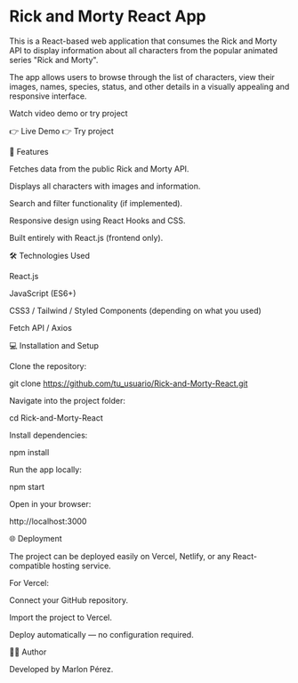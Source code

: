 # Rick and Morty React App

This is a React-based web application that consumes the Rick and Morty API
 to display information about all characters from the popular animated series "Rick and Morty".

The app allows users to browse through the list of characters, view their images, names, species, status, and other details in a visually appealing and responsive interface.

Watch  video demo or try project 

👉 Live Demo 
👉 Try project 

🚀 Features

Fetches data from the public Rick and Morty API.

Displays all characters with images and information.

Search and filter functionality (if implemented).

Responsive design using React Hooks and CSS.

Built entirely with React.js (frontend only).

🛠️ Technologies Used

React.js

JavaScript (ES6+)

CSS3 / Tailwind / Styled Components (depending on what you used)

Fetch API / Axios

💻 Installation and Setup

Clone the repository:

git clone https://github.com/tu_usuario/Rick-and-Morty-React.git


Navigate into the project folder:

cd Rick-and-Morty-React


Install dependencies:

npm install


Run the app locally:

npm start


Open in your browser:

http://localhost:3000

🌐 Deployment

The project can be deployed easily on Vercel, Netlify, or any React-compatible hosting service.

For Vercel:

Connect your GitHub repository.

Import the project to Vercel.

Deploy automatically — no configuration required.



🧑‍💻 Author

Developed by Marlon Pérez.
